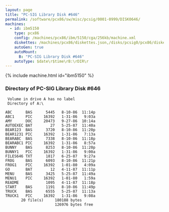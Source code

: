 ```yaml
---
layout: page
title: "PC-SIG Library Disk #646"
permalink: /software/pcx86/sw/misc/pcsig/0001-0999/DISK0646/
machines:
  - id: ibm5150
    type: pcx86
    config: /machines/pcx86/ibm/5150/cga/256kb/machine.xml
    diskettes: /machines/pcx86/diskettes.json,/disks/pcsig0/pcx86/diskettes.json
    autoGen: true
    autoMount:
      B: "PC-SIG Library Disk #646"
    autoType: $date\r$time\rB:\rDIR\r
---
```


{% include machine.html id="ibm5150" %}

### Directory of PC-SIG Library Disk #646

     Volume in drive A has no label
     Directory of A:\

    ABC      BAS      5445   8-10-86  11:14p
    ABC1     PIC     16392   1-31-86   9:03a
    AMY      DOC     20473   9-27-86  10:14a
    AUTOEXEC BAT        27   5-25-87  11:40a
    BEAR123  BAS      3720   8-10-86  11:20p
    BEAR1231 PIC     16392   1-31-86   7:13a
    BEARABC  BAS      7338   8-10-86  11:18p
    BEARABC1 PIC     16392   1-31-86   8:57a
    BUNNY    BAS      8253   8-10-86  11:20p
    BUNNY1   PIC     16392   1-31-86   9:00a
    FILES646 TXT      1817   6-25-87   9:27a
    FROG     BAS      6093   8-10-86  11:21p
    FROG1    PIC     16392   1-01-80   4:09a
    GO       BAT        12   4-11-87  11:11p
    MENU     BAS      3425   5-25-87  11:49a
    MENU1    PIC     16392   1-01-80   1:59a
    README            1095   4-11-87  11:18p
    START    BAS      1191   8-10-86  11:49p
    TRUCK    BAS      6555   5-25-87  11:13a
    TRUCK1   PIC     16392   1-31-86   9:08a
           20 file(s)     180188 bytes
                          126976 bytes free

